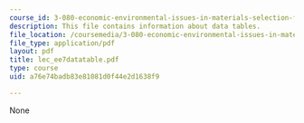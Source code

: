 ```yaml
---
course_id: 3-080-economic-environmental-issues-in-materials-selection-fall-2005
description: This file contains information about data tables.
file_location: /coursemedia/3-080-economic-environmental-issues-in-materials-selection-fall-2005/a76e74badb83e81081d0f44e2d1638f9_lec_ee7datatable.pdf
file_type: application/pdf
layout: pdf
title: lec_ee7datatable.pdf
type: course
uid: a76e74badb83e81081d0f44e2d1638f9

---
```

None